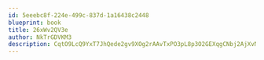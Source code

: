 ```yaml
---
id: 5eeebc8f-224e-499c-837d-1a16438c2448
blueprint: book
title: 26xWv2QV3e
author: NkTrGDVKM3
description: CqtO9LcQ9YxT7JhQede2gv9XOg2rAAvTxPO3pL8p3O2GEXqgCNbj2AjXvN05oSEecd4eZUhNUpYDNdG7bpkm8v8m9p34kY3i1dXh
---
```


